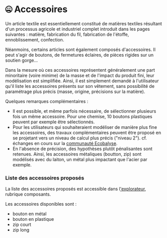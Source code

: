 # 🤐 Accessoires

Un article textile est essentiellement constitué de matières textiles résultant d'un processus agricole et industriel complet introduit dans les pages suivantes : matière, fabrication du fil, fabrication de l'étoffe, ennoblissement, confection.

Néanmoins, certains articles sont également composés d'accessoires. Il peut s'agir de boutons, de fermetures éclaires, de pièces rigides sur un soutien gorge...

Dans la mesure où ces accessoires représentent généralement une part minoritaire (voire minime) de la masse et de l'impact du produit fini, leur modélisation est simplifiée. Ainsi, il est simplement demandé à l'utilisateur qu'il liste les accessoires présents sur son vêtement, sans possibilité de paramétrage plus précis (masse, origine, précisions sur la matière).

Quelques remarques complémentaires :&#x20;

* Il est possible, et même parfois nécessaire, de sélectionner plusieurs fois un même accessoire. Pour une chemise, 10 boutons plastiques peuvent par exemple être sélectionnés.
* &#x20;Pour les utilisateurs qui souhaiteraient modéliser de manière plus fine les accessoires, des travaux complémentaires peuvent être proposé en se projetant vers un niveau de calcul plus précis ("niveau 2"). cf. échanges en cours sur la [communauté Ecobalyse](https://fabrique-numerique.gitbook.io/ecobalyse/communaute).
* En l'absence de précision, des hypothèses plutôt pénalisantes sont retenues. Ainsi, les accessoires métaliques (boutton, zip) sont modélisés avec du laiton, un métal plus impactant que l'acier par exemple.

### Liste des accessoires proposés

La liste des accessoires proposés est accessible dans l['explorateur](https://ecobalyse.beta.gouv.fr/#/explore/textile/textile-components), rubrique composants.

Les accessoires disponibles sont :

* bouton en métal
* bouton en plastique&#x20;
* zip court
* zip long

